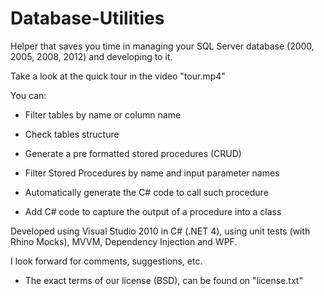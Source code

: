 Database-Utilities
==================

Helper that saves you time in managing your SQL Server database (2000, 2005, 2008, 2012) and developing to it.

Take a look at the quick tour in the video "tour.mp4"

You can:

- Filter tables by name or column name
- Check tables structure
- Generate a pre formatted stored procedures (CRUD)

- Filter Stored Procedures by name and input parameter names
- Automatically generate the C# code to call such procedure
- Add C# code to capture the output of a procedure into a class

Developed using Visual Studio 2010 in C# (.NET 4), using unit tests (with Rhino Mocks), MVVM, Dependency Injection and WPF.

I look forward for comments, suggestions, etc.

* The exact terms of our license (BSD), can be found on "license.txt"